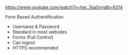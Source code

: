 https://www.youtube.com/watch?v=her_7pa0vrg&t=8314

Form Based Authentification
- Username & Password
- Standard in most websites
- Forms (Full Control)
- Can logout
- HTTPS recommended




